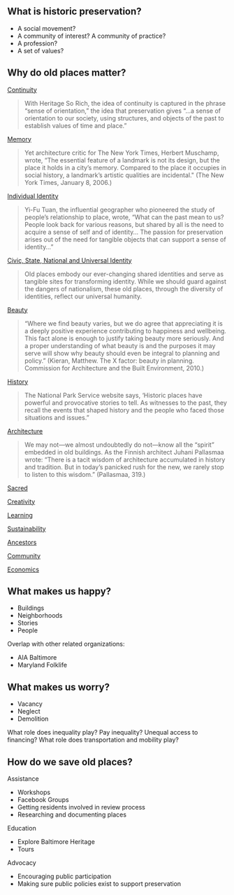 
## What is historic preservation?

- A social movement?
- A community of interest? A community of practice?
- A profession?
- A set of values?

## Why do old places matter?

[Continuity](http://blog.preservationleadershipforum.org/2013/11/21/old-places-continuity/)

> With Heritage So Rich, the idea of continuity is captured in the phrase “sense of orientation,” the idea that preservation gives “...a sense of orientation to our society, using structures, and objects of the past to establish values of time and place.”

[Memory](http://blog.preservationleadershipforum.org/2013/12/04/old-places-matter-memory/)

> Yet architecture critic for The New York Times, Herbert Muschamp, wrote, “The essential feature of a landmark is not its design, but the place it holds in a city’s memory. Compared to the place it occupies in social history, a landmark’s artistic qualities are incidental." (The New York Times, January 8, 2006.)

[Individual Identity](http://blog.preservationleadershipforum.org/2014/01/08/old-places-matter-identity-1/)

> Yi-Fu Tuan, the influential geographer who pioneered the study of people’s relationship to place, wrote, “What can the past mean to us?  People look back for various reasons, but shared by all is the need to acquire a sense of self and of identity… The passion for preservation arises out of the need for tangible objects that can support a sense of identity…”

[Civic, State, National and Universal Identity](http://blog.preservationleadershipforum.org/2014/01/22/old-places-matter-identity-2-2/)

> Old places embody our ever-changing shared identities and serve as tangible sites for transforming identity. While we should guard against the dangers of nationalism, these old places, through the diversity of identities, reflect our universal humanity.

[Beauty](http://blog.preservationleadershipforum.org/2014/02/07/old-places-matter-beauty/#.Vs3Ze5MrKAw)

> “Where we find beauty varies, but we do agree that appreciating it is a deeply positive experience contributing to happiness and wellbeing. This fact alone is enough to justify taking beauty more seriously. And a proper understanding of what beauty is and the purposes it may serve will show why beauty should even be integral to planning and policy.” (Kieran, Matthew. The X factor: beauty in planning.  Commission for Architecture and the Built Environment, 2010.)

[History](http://blog.preservationleadershipforum.org/2014/02/21/old-places-matter-history/)

> The National Park Service website says, ‘Historic places have powerful and provocative stories to tell. As witnesses to the past, they recall the events that shaped history and the people who faced those situations and issues.”

[Architecture](http://blog.preservationleadershipforum.org/2014/05/23/old-places-matter-architecture/)

> We may not—we almost undoubtedly do not—know all the “spirit” embedded in old buildings. As the Finnish architect Juhani Pallasmaa wrote: “There is a tacit wisdom of architecture accumulated in history and tradition. But in today’s panicked rush for the new, we rarely stop to listen to this wisdom.” (Pallasmaa, 319.)

[Sacred](http://blog.preservationleadershipforum.org/2014/07/18/old-places-sacred-sites/)

[Creativity](http://blog.preservationleadershipforum.org/2014/08/13/old-places-creativity/ "Why Do Old Places Matter? Creativity")

[Learning](http://blog.preservationleadershipforum.org/2014/10/02/old-places-learning/ "Why Do Old Places Matter? Learning")

[Sustainability](http://blog.preservationleadershipforum.org/2014/10/30/old-places-sustainability/ "Why DO Old Places Matter? Sustainability")

[Ancestors](http://blog.preservationleadershipforum.org/2015/01/09/old-places-matter-ancestors/ "Why Do Old Places Matter? Ancestors")

[Community](http://blog.preservationleadershipforum.org/2015/03/10/old-places-community/ "Why Do Old Places Matter? Community")

[Economics](http://blog.preservationleadershipforum.org/2015/04/16/old-places-economics/ "Why Do Old Places Matter? Economics")


## What makes us happy?

- Buildings
- Neighborhoods
- Stories
- People

Overlap with other related organizations:

- AIA Baltimore
- Maryland Folklife 

## What makes us worry?

- Vacancy
- Neglect
- Demolition

What role does inequality play? Pay inequality? Unequal access to financing?
What role does transportation and mobility play?


## How do we save old places?

Assistance

- Workshops
- Facebook Groups
- Getting residents involved in review process
- Researching and documenting places

Education

- Explore Baltimore Heritage
- Tours

Advocacy

- Encouraging public participation
- Making sure public policies exist to support preservation
